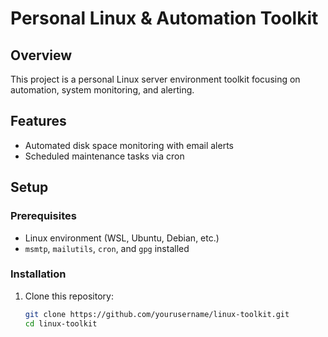 # Personal Linux & Automation Toolkit

## Overview
This project is a personal Linux server environment toolkit focusing on automation, system monitoring, and alerting.

## Features
- Automated disk space monitoring with email alerts
- Scheduled maintenance tasks via cron


## Setup

### Prerequisites
- Linux environment (WSL, Ubuntu, Debian, etc.)
- `msmtp`, `mailutils`, `cron`, and `gpg` installed

### Installation
1. Clone this repository:
   ```bash
   git clone https://github.com/yourusername/linux-toolkit.git
   cd linux-toolkit
